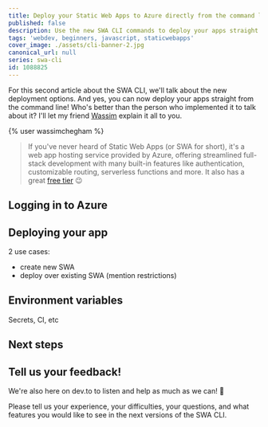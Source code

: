 ```yaml
---
title: Deploy your Static Web Apps to Azure directly from the command line
published: false
description: Use the new SWA CLI commands to deploy your apps straight from the command line. It's never been easier to deploy your apps to Azure!
tags: 'webdev, beginners, javascript, staticwebapps'
cover_image: ./assets/cli-banner-2.jpg
canonical_url: null
series: swa-cli
id: 1088825
---
```


For this second article about the SWA CLI, we'll talk about the new deployment options. And yes, you can now deploy your apps straight from the command line! Who's better than the person who implemented it to talk about it? I'll let my friend [Wassim](https://twitter.com/manekinekko) explain it all to you.

{% user wassimchegham %}

> If you've never heard of Static Web Apps (or SWA for short), it's a web app hosting service provided by Azure, offering streamlined full-stack development with many built-in features like authentication, customizable routing, serverless functions and more. It also has a great [free tier](https://azure.microsoft.com/free/?WT.mc_id=javascript-0000-yolasors) 😉

## Logging in to Azure




## Deploying your app


2 use cases:
- create new SWA
- deploy over existing SWA (mention restrictions)


## Environment variables

Secrets, CI, etc



## Next steps




## Tell us your feedback!

We're also here on dev.to to listen and help as much as we can! 🙂

Please tell us your experience, your difficulties, your questions, and what features you would like to see in the next versions of the SWA CLI.
